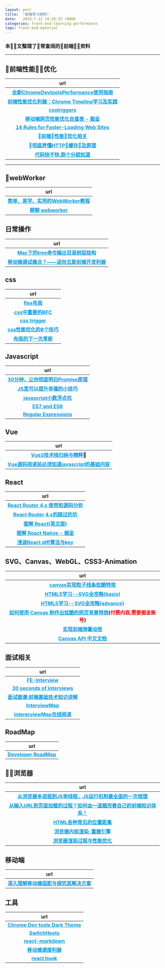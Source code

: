 ```yaml
---
layout: post
title:  "前端学习资料"
date:   2018-7-12 14:28:32 +0800
categories: front-end-learning performance
tags: front-end-material
---
```


<style type="text/css">
    strong a {
        color: #0099E0;
    }
</style>

### 本文整理了常查阅的前端资料

***

## 前端性能优化

|url
:--:|
|**[全新ChromeDevtoolsPerformance使用指南](https://segmentfault.com/a/1190000011516068)**
|**[前端性能优化利器：Chrome Timeline学习及实践](https://blog.csdn.net/code_for_free/article/details/52503047)**
|**[csstriggers](https://csstriggers.com/)**
|**[移动端网页性能优化自查表 - 掘金](https://juejin.im/post/5b3c0d26e51d45191556b527?utm_medium=fe&utm_source=weixinqun)**
|**[14 Rules for Faster-Loading Web Sites](http://stevesouders.com/hpws/rules.php)**
|**[前端性能优化相关](https://github.com/wy-ei/notebook/issues/34#issuecomment-266946140)**
|**[彻底弄懂HTTP缓存及原理](https://www.cnblogs.com/chenqf/p/6386163.html)**
|**[代码快不快,跑个分就知道](https://mp.weixin.qq.com/s/-uB2cC9Anroul4y0NI3QxA)**

***

## webWorker

|url
:--:|
|**[简单、易学、实用的WebWorker教程](https://juejin.im/entry/5a6c364af265da3e2f012f7f)**
|**[聊聊 webworker](https://juejin.im/entry/591946e0da2f60005df4ce5b)**


## 日常操作

|url
:--:|
|**[Mac下的tree命令输出目录树层结构](https://www.jianshu.com/p/9411d60950bf)**
|**[移动端调试痛点？——送你五款前端开发利器](https://juejin.im/post/5b72e1f66fb9a009d018fb94?utm_medium=fe)**

## css

|url
:--:|
|**[flex布局](http://www.ruanyifeng.com/blog/2015/07/flex-grammar.html)**
|**[css中重要的BFC](https://juejin.im/post/5b51ee276fb9a04f86062cea?utm_medium=fe&utm_source=weixinqun)**
|**[css trigger](https://csstriggers.com/)**
|**[css性能优化的8个技巧](https://juejin.im/post/5b6133a351882519d346853f)**
|**[布局的下一次革新](https://juejin.im/post/5b85586ce51d4538c77a9cc1)**

## Javascript

|url
:--:|
|**[30分钟，让你彻底明白Promise原理](https://segmentfault.com/a/1190000009478377)**
|**[JS里可以提升幸福的小技巧](https://juejin.im/post/5b51e5d3f265da0f4861143c?utm_medium=fe&utm_source=weixinqun)**
|**[javascript小数浮点坑](https://blog.csdn.net/wGL3k77y9fR1k61T1aS/article/details/78256330)**
|**[ES7 and ES8](https://www.jianshu.com/p/a138a525c287)**
|**[Regular Expressions](https://juejin.im/entry/5bda4f83e51d456e8a21b5a5)**


## Vue

|url
:--:|
|**[Vue2技术栈归纳与精粹](https://blog.csdn.net/sinat_17775997/article/details/78913968#t40)**
|**[Vue源码阅读前必须知道javascript的基础内容](https://juejin.im/entry/5b4ad62b51882519861c038c)**


## React

|url
:--:|
|**[React Router 4.x 使用和源码分析](https://www.jianshu.com/p/27ee7df4ccc1)**
|**[React Router 4.x的踩过的坑](https://juejin.im/entry/5b50518bf265da0f6436c34a)**
|**[图解 React(英文版)](https://learnreact.design/2017/06/08/what-is-react/)**
|**[图解 React Native - 掘金](https://juejin.im/post/5b55cff3e51d453509561214?utm_medium=fe&utm_source=weixinqun&from=timeline)**
|**[浅谈React diff算法与key](https://www.jianshu.com/p/fa4ca1fed4cf)**


## SVG、Canvas、WebGL、CSS3-Animation

|url
:--:|
|**[canvas实现粒子线条炫酷特效](https://blog.csdn.net/zt_pursue/article/details/79111923)**
|**[HTML5学习--SVG全攻略(basis)](https://www.jianshu.com/p/2ea0ec6800d7)**
|**[HTML5学习--SVG全攻略(advance)](https://www.jianshu.com/p/ae87e188b44b)**
|**[如何使用 Canvas 制作出炫酷的网页背景特效](https://juejin.im/book/5a0ab8e2f265da43111fbab2/section/5a0ab8e26fb9a0451170a622)(<span style="color: red; font-weight: bold">付费内容,需要掘金账号</span>)**
|**[实现前端弹簧动效](https://juejin.im/post/5bbb67456fb9a05d2c43c66a)**
|**[Canvas API 中文文档](https://www.canvasapi.cn/)**

## 面试相关

|url
:--:|
|**[FE-Interview](https://github.com/huruji/FE-Interview)**
|**[30 seconds of interviews](https://github.com/fejes713/30-seconds-of-interviews)**
|**[面试图谱:前端基础技术知识讲解](https://juejin.im/post/5b5567b25188256256696ee0?utm_medium=fe&utm_source=weixinqun)**
|**[InterviewMap](https://yuchengkai.cn/docs/zh/frontend/)**
|**[intererviewMap在线阅读](https://yuchengkai.cn/docs/zh/)**

## RoadMap

|url
:--:|
|**[Developer RoadMap](https://css-tricks.com/developer-roadmaps/)**

## 浏览器

|url
:--:|
|**[从浏览器多进程到JS单线程，JS运行机制最全面的一次梳理](https://juejin.im/post/5a6547d0f265da3e283a1df7)**
|**[从输入URL到页面加载的过程？如何由一道题完善自己的前端知识体系！](https://juejin.im/post/5aa5cb846fb9a028e25d2fb1)**
|**[HTML各种常见的位置距离](https://blog.csdn.net/nideshijian/article/details/52453074)**
|**[浏览器内核渲染: 重建引擎](https://juejin.im/post/5bbaa7da6fb9a05d3761aafe?utm_medium=fe&utm_source=weixinqun)**
|**[浏览器渲染过程与性能优化](https://www.jianshu.com/p/0a3d329a7427?from=groupmessage)**

## 移动端

|url
:--:|
|**[深入理解移动端适配与探究其解决方案](https://juejin.im/post/5bbdfccff265da0ae6775fed)**

## 工具

|url
:--:|
|**[Chrome Dev tools Dark Theme](https://github.com/mauricecruz/chrome-devtools-zerodarkmatrix-theme)**
|**[SwitchHosts](https://oldj.github.io/SwitchHosts/)**
|**[react-markdown](https://github.com/rexxars/react-markdown)**
|**[移动端调度利器](https://juejin.im/entry/5be8e17cf265da6133561b99?utm_source=gold_browser_extension)**
|**[react hook](https://juejin.im/post/5be3ea136fb9a049f9121014?utm_source=gold_browser_extension)**

